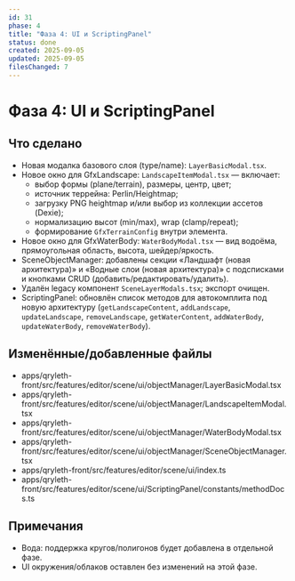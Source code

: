 ```yaml
---
id: 31
phase: 4
title: "Фаза 4: UI и ScriptingPanel"
status: done
created: 2025-09-05
updated: 2025-09-05
filesChanged: 7
---
```


# Фаза 4: UI и ScriptingPanel

## Что сделано
- Новая модалка базового слоя (type/name): `LayerBasicModal.tsx`.
- Новое окно для GfxLandscape: `LandscapeItemModal.tsx` — включает:
  - выбор формы (plane/terrain), размеры, центр, цвет;
  - источник террейна: Perlin/Heightmap;
  - загрузку PNG heightmap и/или выбор из коллекции ассетов (Dexie);
  - нормализацию высот (min/max), wrap (clamp/repeat);
  - формирование `GfxTerrainConfig` внутри элемента.
- Новое окно для GfxWaterBody: `WaterBodyModal.tsx` — вид водоёма, прямоугольная область, высота, шейдер/яркость.
- SceneObjectManager: добавлены секции «Ландшафт (новая архитектура)» и «Водные слои (новая архитектура)» с подсписками и кнопками CRUD (добавить/редактировать/удалить).
- Удалён legacy компонент `SceneLayerModals.tsx`; экспорт очищен.
- ScriptingPanel: обновлён список методов для автокомплита под новую архитектуру (`getLandscapeContent`, `addLandscape`, `updateLandscape`, `removeLandscape`, `getWaterContent`, `addWaterBody`, `updateWaterBody`, `removeWaterBody`).

## Изменённые/добавленные файлы
- apps/qryleth-front/src/features/editor/scene/ui/objectManager/LayerBasicModal.tsx
- apps/qryleth-front/src/features/editor/scene/ui/objectManager/LandscapeItemModal.tsx
- apps/qryleth-front/src/features/editor/scene/ui/objectManager/WaterBodyModal.tsx
- apps/qryleth-front/src/features/editor/scene/ui/objectManager/SceneObjectManager.tsx
- apps/qryleth-front/src/features/editor/scene/ui/index.ts
- apps/qryleth-front/src/features/editor/scene/ui/ScriptingPanel/constants/methodDocs.ts

## Примечания
- Вода: поддержка кругов/полигонов будет добавлена в отдельной фазе.
- UI окружения/облаков оставлен без изменений на этой фазе.


